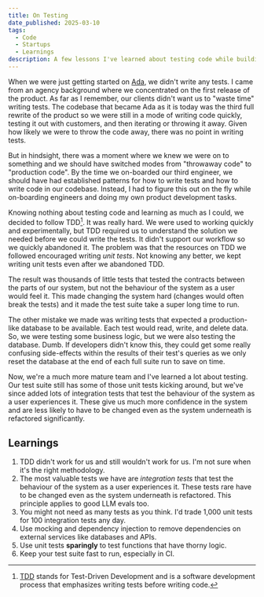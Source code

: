 ```yaml
---
title: On Testing
date_published: 2025-03-10
tags:
  - Code
  - Startups
  - Learnings
description: A few lessons I've learned about testing code while building Ada
---
```


When we were just getting started on [Ada](https://ada.cx), we didn't write any tests. I came from an agency background where we concentrated on the first release of the product. As far as I remember, our clients didn't want us to "waste time" writing tests. The codebase that became Ada as it is today was the third full rewrite of the product so we were still in a mode of writing code quickly, testing it out with customers, and then iterating or throwing it away. Given how likely we were to throw the code away, there was no point in writing tests.

But in hindsight, there was a moment where we knew we were on to something and we should have switched modes from "throwaway code" to "production code". By the time we on-boarded our third engineer, we should have had established patterns for how to write tests and how to write code in our codebase. Instead, I had to figure this out on the fly while on-boarding engineers and doing my own product development tasks.

Knowing nothing about testing code and learning as much as I could, we decided to follow TDD[^1]. It was really hard. We were used to working quickly and experimentally, but TDD required us to understand the solution we needed before we could write the tests. It didn't support our workflow so we quickly abandoned it. The problem was that the resources on TDD we followed encouraged writing _unit tests_. Not knowing any better, we kept writing unit tests even after we abandoned TDD.

The result was thousands of little tests that tested the contracts between the parts of our system, but not the behaviour of the system as a user would feel it. This made changing the system hard (changes would often break the tests) and it made the test suite take a super long time to run.

The other mistake we made was writing tests that expected a production-like database to be available. Each test would read, write, and delete data. So, we were testing some business logic, but we were also testing the database. Dumb. If developers didn't know this, they could get some really confusing side-effects within the results of their test's queries as we only reset the database at the end of each full suite run to save on time.

Now, we're a much more mature team and I've learned a lot about testing. Our test suite still has some of those unit tests kicking around, but we've since added lots of integration tests that test the behaviour of the system as a user experiences it. These give us much more confidence in the system and are less likely to have to be changed even as the system underneath is refactored significantly.

## Learnings

1. TDD didn't work for us and still wouldn't work for us. I'm not sure when it's the right methodology.
2. The most valuable tests we have are _integration tests_ that test the behaviour of the system as a user experiences it. These tests rare have to be changed even as the system underneath is refactored. This principle applies to good LLM evals too.
3. You might not need as many tests as you think. I'd trade 1,000 unit tests for 100 integration tests any day.
4. Use mocking and dependency injection to remove dependencies on external services like databases and APIs.
5. Use unit tests **sparingly** to test functions that have thorny logic.
6. Keep your test suite fast to run, especially in CI.

[^1]: [TDD](https://martinfowler.com/bliki/TestDrivenDevelopment.html) stands for Test-Driven Development and is a software development process that emphasizes writing tests before writing code.

